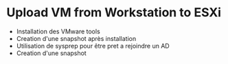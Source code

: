 # Upload VM from Workstation to ESXi

- Installation des VMware tools
- Creation d'une snapshot après installation
- Utilisation de sysprep pour être pret a rejoindre un AD
- Creation d'une snapshot